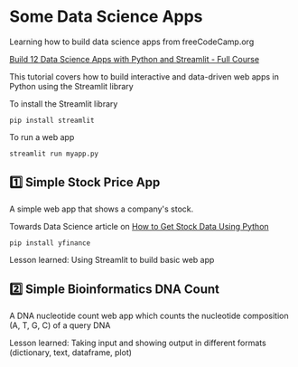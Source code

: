 # Some Data Science Apps

Learning how to build data science apps from freeCodeCamp.org

[Build 12 Data Science Apps with Python and Streamlit - Full Course](https://www.youtube.com/watch?v=JwSS70SZdyM&list=PLRpb1EfB9cjuOFw_ZVmeqlCgdhYjdbBMO&index=10&ab_channel=freeCodeCamp.org)

This tutorial covers how to build interactive and data-driven web apps in Python using the Streamlit library

To install the Streamlit library

```
pip install streamlit
```

To run a web app

```
streamlit run myapp.py
```

## :one: Simple Stock Price App

A simple web app that shows a company's stock.

Towards Data Science article on [How to Get Stock Data Using Python](https://towardsdatascience.com/how-to-get-stock-data-using-python-c0de1df17e75) 

```
pip install yfinance
```

Lesson learned: Using Streamlit to build basic web app


## :two: Simple Bioinformatics DNA Count

A DNA nucleotide count web app which counts the nucleotide composition (A, T, G, C) of a query DNA

Lesson learned: Taking input and showing output in different formats (dictionary, text, dataframe, plot)